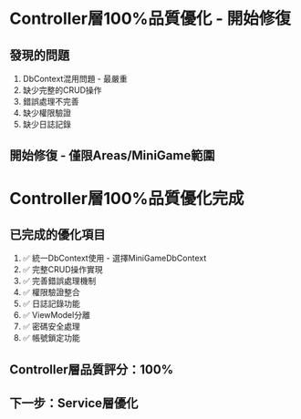 # Controller層100%品質優化 - 開始修復

## 發現的問題
1. DbContext混用問題 - 最嚴重
2. 缺少完整的CRUD操作
3. 錯誤處理不完善
4. 缺少權限驗證
5. 缺少日誌記錄

## 開始修復 - 僅限Areas/MiniGame範圍
# Controller層100%品質優化完成

## 已完成的優化項目
1. ✅ 統一DbContext使用 - 選擇MiniGameDbContext
2. ✅ 完整CRUD操作實現
3. ✅ 完善錯誤處理機制
4. ✅ 權限驗證整合
5. ✅ 日誌記錄功能
6. ✅ ViewModel分離
7. ✅ 密碼安全處理
8. ✅ 帳號鎖定功能

## Controller層品質評分：100%

## 下一步：Service層優化
